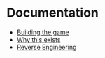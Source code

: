 # Documentation

-   [Building the game](./BUILD.md)
-   [Why this exists](./WHY_THIS_EXISTS.md)
-   [Reverse Engineering](./reverse_engineering/README.md)
